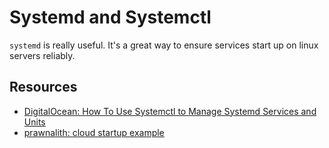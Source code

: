 # Systemd and Systemctl

`systemd` is really useful.  It's a great way to ensure services
start up on linux servers reliably.

## Resources

- [DigitalOcean: How To Use Systemctl to Manage Systemd Services and Units](https://www.digitalocean.com/community/tutorials/how-to-use-systemctl-to-manage-systemd-services-and-units)
- [prawnalith: cloud startup example](https://github.com/Terkwood/prawnalith/blob/unstable/cloud_images/systemd/prawnalith.service)
